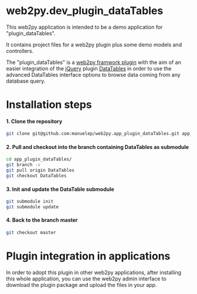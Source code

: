 web2py.dev_plugin_dataTables
============================

This web2py application is intended to be a demo application for "plugin_dataTables".

It contains project files for a web2py plugin plus some demo models and controllers.

The "plugin_dataTables" is a [web2py framwork plugin][] with the aim of an easier
integration of the [jQuery][] plugin [DataTables][] in order to use the advanced
DataTables interface options to browse data coming from any database query.

Installation steps
==================

#### 1. Clone the repository


```sh
git clone git@github.com:manuelep/web2py.app_plugin_dataTables.git app_plugin_dataTables
```

#### 2. Pull and checkout into the branch containing DataTables as submodule

```sh
cd app_plugin_dataTables/
git branch -v
git pull origin DataTables
git checkout DataTables
```

#### 3. Init and update the DataTable submodule

```sh
git submodule init
git submodule update
```

#### 4. Back to the branch master

```sh
git checkout master
```

Plugin integration in applications
==================================

In order to adopt this plugin in other web2py applications, after installing this
whole application, you can use the web2py admin interface to download the plugin
package and upload the files in your app.

[web2py framwork plugin]: http://web2py.com/books/default/chapter/29/12/components-and-plugins#Plugins
[jQuery]: http://jquery.com/
[DataTables]: http://datatables.net/
